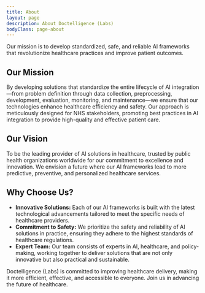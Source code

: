 ```yaml
---
title: About
layout: page
description: About Doctelligence (Labs)
bodyClass: page-about
---
```


Our mission is to develop standardized, safe, and reliable AI frameworks that revolutionize healthcare practices and improve patient outcomes.

## Our Mission

By developing solutions that standardize the entire lifecycle of AI integration—from problem definition through data collection, preprocessing, development, evaluation, monitoring, and maintenance—we ensure that our technologies enhance healthcare efficiency and safety. Our approach is meticulously designed for NHS stakeholders, promoting best practices in AI integration to provide high-quality and effective patient care.

## Our Vision

To be the leading provider of AI solutions in healthcare, trusted by public health organizations worldwide for our commitment to excellence and innovation. We envision a future where our AI frameworks lead to more predictive, preventive, and personalized healthcare services.

## Why Choose Us?

- **Innovative Solutions:** Each of our AI frameworks is built with the latest technological advancements tailored to meet the specific needs of healthcare providers.
- **Commitment to Safety:** We prioritize the safety and reliability of AI solutions in practice, ensuring they adhere to the highest standards of healthcare regulations.
- **Expert Team:** Our team consists of experts in AI, healthcare, and policy-making, working together to deliver solutions that are not only innovative but also practical and sustainable.

Doctelligence (Labs) is committed to improving healthcare delivery, making it more efficient, effective, and accessible to everyone. Join us in advancing the future of healthcare.

